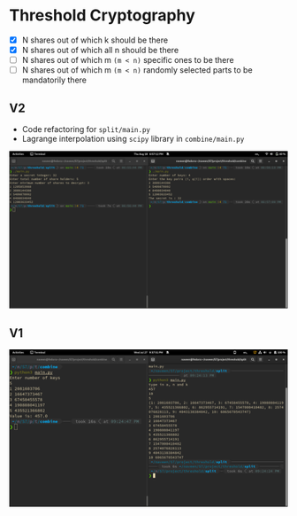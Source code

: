 # Threshold Cryptography

 - [x] N shares out of which k should be there
 - [x] N shares out of which all n should be there
 - [ ] N shares out of which m `(m < n)` specific ones to be there
 - [ ] N shares out of which m `(m < n)` randomly selected parts to be mandatorily there

## V2

 - Code refactoring for `split/main.py`
 - Lagrange interpolation using `scipy` library in `combine/main.py`

![output image_v2](img/v2.png)

## V1

![output image_v1](img/v1.png)

